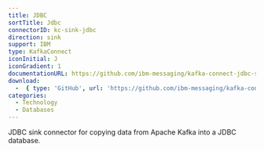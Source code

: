```yaml
---
title: JDBC
sortTitle: Jdbc
connectorID: kc-sink-jdbc
direction: sink
support: IBM
type: KafkaConnect
iconInitial: J
iconGradient: 1
documentationURL: https://github.com/ibm-messaging/kafka-connect-jdbc-sink
download:
  -  { type: 'GitHub', url: 'https://github.com/ibm-messaging/kafka-connect-jdbc-sink' }
categories:
  - Technology
  - Databases
---
```

JDBC sink connector for copying data from Apache Kafka into a JDBC database.

